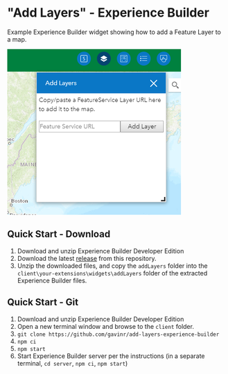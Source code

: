 # "Add Layers" - Experience Builder
Example Experience Builder widget showing how to add a Feature Layer to a map.

![Screenshot](https://github.com/gavinr/add-layers-experience-builder/raw/master/screenshot.png)

## Quick Start - Download

1. Download and unzip Experience Builder Developer Edition
1. Download the latest [release](https://github.com/gavinr/add-layers-experience-builder/releases) from this repository.
1. Unzip the downloaded files, and copy the `addLayers` folder into the `client\your-extensions\widgets\addLayers` folder of the extracted Experience Builder files.

## Quick Start - Git

1. Download and unzip Experience Builder Developer Edition
2. Open a new terminal window and browse to the `client` folder.
3. `git clone https://github.com/gavinr/add-layers-experience-builder`
4. `npm ci`
5. `npm start`
6. Start Experience Builder server per the instructions (in a separate terminal, `cd server`, `npm ci`, `npm start`)